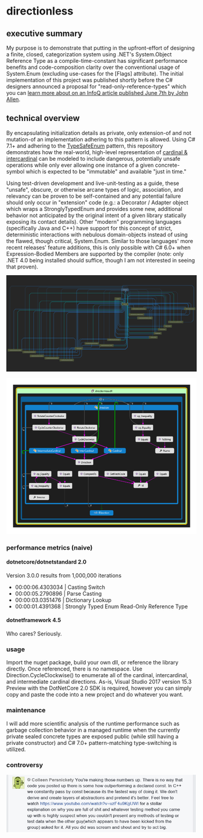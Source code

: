 # directionless
## executive summary

My purpose is to demonstrate that putting in the upfront-effort of designing a finite, closed, categorization system using .NET's System.Object Reference Type as a compile-time-constant has significant performance benefits and code-composition clarity over the conventional usage of System.Enum (excluding use-cases for the [Flags] attribute). The initial implementation of this project was published shortly before the C# designers announced a proposal for "read-only-reference-types" which you can [learn more about on an InfoQ article published June 7th by John Allen](https://www.infoq.com/news/2017/06/CSharp-7.2).

## technical overview

By encapsulating initialization details as private, only extension-of and not mutation-of an implementation adhering to this pattern is allowed. Using C# 7.1+ and adhering to the [TypeSafeEnum](https://en.wikibooks.org/wiki/More_C%2B%2B_Idioms/Type_Safe_Enum) pattern, this repository demonstrates how the real-world, high-level representation of [cardinal & intercardinal](https://en.wikipedia.org/wiki/Cardinal_direction) can be modeled to include dangerous, potentially unsafe operations while only ever allowing one instance of a given concrete-symbol which is expected to be "immutable" and available "just in time." 

Using test-driven development and live-unit-testing as a guide, these "unsafe", obscure, or otherwise arcane types of logic, association, and relevancy can be proven to be self-contained and any potential failure should only occur in "extension" code (e.g.: a Decorator / Adapter object which wraps a StronglyTypedEnum and provides some new, additional behavior not anticipated by the original intent of a given library statically exposing its contact details). Other "modern" programming languages (specifically Java and C++) have support for this concept of strict, deterministic interactions with nebulous domain-objects instead of using the flawed, though critical, System.Enum. Similar to those languages' more recent releases' feature additions, this is only possible with C# 6.0+ when Expression-Bodied Members are supported by the compiler (note: only .NET 4.0 being installed should suffice, though I am not interested in seeing that proven).

![directionless](https://github.com/sethrudesill/directionless/blob/master/directionless-type-dependency-diagram.png)

![directionless](https://github.com/sethrudesill/directionless/blob/master/directionless-code-map.png)

### performance metrics (naive)
#### dotnetcore/dotnetstandard 2.0
Version 3.0.0 results from 1,000,000 iterations

* 00:00:06.4303034 | Casting Switch
* 00:00:05.2790896 | Parse Casting
* 00:00:03.0351476 | Dictionary Lookup
* 00:00:01.4391368 | Strongly Typed Enum Read-Only Reference Type

#### dotnetframework 4.5
Who cares? Seriously.

### usage
Import the nuget package, build your own dll, or reference the library directly. Once referenced, there is no namespace. Use Direction.CycleClockwise() to enumerate all of the cardinal, intercardinal, and intermediate cardinal directions. As-is, Visual Studio 2017 version 15.3 Preview with the DotNetCore 2.0 SDK is required, however you can simply copy and paste the code into a new project and do whatever you want.

### maintenance
I will add more scientific analysis of the runtime performance such as garbage collection behavior in a managed runtime when the currently private sealed concrete types are exposed public (while still having a private constructor) and C# 7.0+ pattern-matching type-switching is utilized.

### controversy

![directionless-controversy](https://github.com/sethrudesill/directionless/blob/master/directionless-controversy.png)
